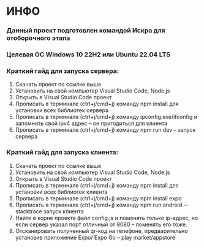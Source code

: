 # ИНФО

### Данный проект подготовлен командой Искра для отоборочного этапа

### Целевая ОС Windows 10 22H2 или Ubuntu 22.04 LTS 

### Краткий гайд для запуска сервера:

1) Скачать проект по ссылке выше
2) Установить на свой компьютер Visual Studio Code, Node.js
3) Открыть в Visual Studio Code проект
4) Прописать в терминале (ctrl+j/cmd+j) команду npm install для установки всех библиотек сервера
5) Прописать в терминале (ctrl+j/cmd+j) команду ipconfig.exe/ifconfig и запомнить свой ipv4 адрес – он пригодиться для клиента
6) Прописать в терминале (ctrl+j/cmd+j) команду npm run dev – запуск сервера

### Краткий гайд для запуска клиента:

1) Скачать проект по ссылке выше
2) Установить на свой компьютер Visual Studio Code, Node.js
3) Открыть в Visual Studio Code проект
4) Прописать в терминале (ctrl+j/cmd+j) команду npm install для установки всех библиотек клиента
5) Прописать в терминале (ctrl+j/cmd+j) команду npm install expo
6) Прописать в терминале (ctrl+j/cmd+j) команду npm run android --stacktrace запуск клиента
7) Найти в корне проекта файл config.js и поменять только ip-адрес, но если сервер указал порт отличный от 8080 – поменять его тоже.
8) Отсканировать полученный qr-код на телефоне, предварительно установив приложение Expo/ Expo Go – play market/appstore
